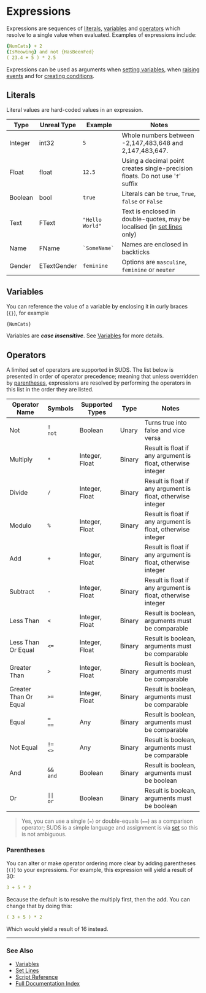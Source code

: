 # Expressions

Expressions are sequences of [literals](#literals), [variables](#variables) and 
[operators](#operators) which resolve to 
a single value when evaluated. Examples of expressions include:

```yaml
{NumCats} + 2
{IsMeowing} and not {HasBeenFed}
( 23.4 + 5 ) * 2.5
```

Expressions can be used as arguments when [setting variables](SetLines.md), 
when [raising events](EventLines.md) and for [creating conditions](ConditionalLines.md).

## Literals

Literal values are hard-coded values in an expression.

| Type | Unreal Type | Example | Notes |
|------|-------------|-------| -----|
| Integer | int32 | `5` | Whole numbers between -2,147,483,648 and 2,147,483,647.|
| Float | float | `12.5` | Using a decimal point creates single-precision floats. Do not use '`f`' suffix |
| Boolean | bool | `true` | Literals can be `true`, `True`, `false` or `False` |
| Text | FText | `"Hello World"` | Text is enclosed in double-quotes, may be localised (in [set lines](SetLines.md) only)|
| Name | FName | `` `SomeName` `` | Names are enclosed in backticks |
| Gender | ETextGender | `feminine` | Options are `masculine`, `feminine` or `neuter` |

## Variables

You can reference the value of a variable by enclosing it in curly braces (`{}`),
for example 

```
{NumCats}
```

Variables are ***case insensitive***. See [Variables](Variables.md) for more details.

## Operators

A limited set of operators are supported in SUDS. The list below is presented in
order of operator precedence; meaning that unless overridden by [parentheses](#parentheses), 
expressions are resolved by performing the operators in this list in the order 
they are listed.

|Operator Name|Symbols|Supported Types|Type|Notes|
|-----|-------|------|-----|-----|
| Not | `!`<br/> `not`| Boolean| Unary |Turns true into false and vice versa|
| Multiply | `*` |  Integer, Float| Binary | Result is float if any argument is float, otherwise integer|
| Divide | `/` |  Integer, Float| Binary | Result is float if any argument is float, otherwise integer|
| Modulo | `%` |  Integer, Float| Binary | Result is float if any argument is float, otherwise integer|
| Add        | `+` | Integer, Float| Binary |Result is float if any argument is float, otherwise integer|
| Subtract   | `-` |  Integer, Float| Binary | Result is float if any argument is float, otherwise integer|
| Less Than   | `<` |  Integer, Float| Binary | Result is boolean, arguments must be comparable |
| Less Than Or Equal   | `<=` |  Integer, Float| Binary | Result is boolean, arguments must be comparable |
| Greater Than   | `>` |  Integer, Float| Binary | Result is boolean, arguments must be comparable |
| Greater Than Or Equal   | `>=` |  Integer, Float| Binary | Result is boolean, arguments must be comparable |
| Equal   | `=`<br/>`==` |  Any | Binary | Result is boolean, arguments must be comparable |
| Not Equal   | `!=`<br/>`<>` |  Any | Binary | Result is boolean, arguments must be comparable |
| And   | `&&`<br/>`and` |  Boolean | Binary | Result is boolean, arguments must be boolean |
| Or   | `\|\|`<br/>`or` |  Boolean | Binary | Result is boolean, arguments must be boolean |


> Yes, you can use a single (`=`) or double-equals (`==`) as a comparison operator; 
> SUDS is a simple language and assignment is via [set](SetLines.md) so this is not ambiguous.


### Parentheses

You can alter or make operator ordering more clear by adding parentheses (`()`)
to your expressions. For example, this expression will yield a result 
of 30:

```yaml
3 + 5 * 2
```

Because the default is to resolve the multiply first, then the add. You can 
change that by doing this:

```yaml
( 3 + 5 ) * 2
```

Which would yield a result of 16 instead.

---

### See Also
 
* [Variables](Variables.md)
* [Set Lines](SetLines.md)
* [Script Reference](ScriptReference.md)
* [Full Documentation Index](../Index.md)